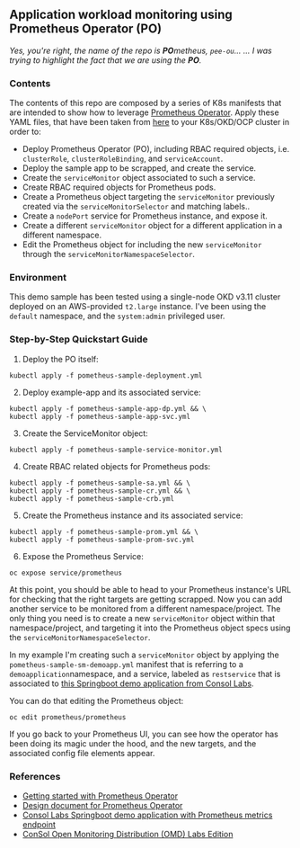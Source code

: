 ## Application workload monitoring using Prometheus Operator (PO)

_Yes, you're right, the name of the repo is **PO**metheus, ``pee-ou``...
... I was trying to highlight the fact that we are using the **PO**._

### Contents

The contents of this repo are composed by a series of K8s manifests that are intended to show how to leverage [Prometheus Operator](https://github.com/coreos/prometheus-operator). Apply these YAML files, that have been taken from [here](https://github.com/coreos/prometheus-operator/blob/master/Documentation/user-guides/getting-started.md) to your K8s/OKD/OCP cluster in order to:

* Deploy Prometheus Operator (PO), including RBAC required objects, i.e. ``clusterRole``, ``clusterRoleBinding``, and ``serviceAccount``.
* Deploy the sample app to be scrapped, and create the service.
* Create the ``serviceMonitor`` object associated to such a service.
* Create RBAC required objects for Prometheus pods.
* Create a Prometheus object targeting the ``serviceMonitor`` previously created via the ``serviceMonitorSelector`` and matching labels..
* Create a ``nodePort`` service for Prometheus instance, and expose it.
* Create a different ``serviceMonitor`` object for a different application in a different namespace.
* Edit the Prometheus object for including the new ``serviceMonitor`` through the ``serviceMonitorNamespaceSelector``.

### Environment

This demo sample has been tested using a single-node OKD v3.11 cluster deployed on an AWS-provided ``t2.large`` instance.
I've been using the ``default`` namespace, and the ``system:admin`` privileged user.

### Step-by-Step Quickstart Guide

1. Deploy the PO itself:

``kubectl apply -f pometheus-sample-deployment.yml``

2. Deploy example-app and its associated service:

```
kubectl apply -f pometheus-sample-app-dp.yml && \
kubectl apply -f pometheus-sample-app-svc.yml
```

3. Create the ServiceMonitor object:

``kubectl apply -f pometheus-sample-service-monitor.yml``

4. Create RBAC related objects for Prometheus pods:

```
kubectl apply -f pometheus-sample-sa.yml && \
kubectl apply -f pometheus-sample-cr.yml && \
kubectl apply -f pometheus-sample-crb.yml
```

5. Create the Prometheus instance and its associated service:

```
kubectl apply -f pometheus-sample-prom.yml && \
kubectl apply -f pometheus-sample-prom-svc.yml
```

6. Expose the Prometheus Service:

``oc expose service/prometheus``

At this point, you should be able to head to your Prometheus instance's URL for checking that the right targets are getting scrapped.
Now you can add another service to be monitored from a different namespace/project. The only thing you need is to create a new
``serviceMonitor`` object within that namespace/project, and targeting it into the Prometheus object specs using the ``serviceMonitorNamespaceSelector``.

In my example I'm creating such a ``serviceMonitor`` object by applying the ``pometheus-sample-sm-demoapp.yml`` manifest that is referring to a ``demoapplication``namespace, and a service, labeled as ``restservice`` that is associated to [this Springboot demo application from Consol Labs](https://github.com/ConSol/springboot-monitoring-example).

You can do that editing the Prometheus object:

``oc edit prometheus/prometheus``

If you go back to your Prometheus UI, you can see how the operator has been doing its magic under the hood, and the new targets,
and the associated config file elements appear.

### References

* [Getting started with Prometheus Operator](https://github.com/coreos/prometheus-operator/blob/master/Documentation/user-guides/getting-started.md)
* [Design document for Prometheus Operator](https://github.com/coreos/prometheus-operator/blob/master/Documentation/design.md)
* [Consol Labs Springboot demo application with Prometheus metrics endpoint](https://github.com/ConSol/springboot-monitoring-example)
* [ConSol Open Monitoring Distribution (OMD) Labs Edition](https://github.com/ConSol/omd)


